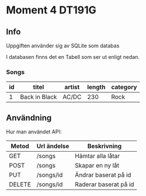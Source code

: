 # Moment 4 DT191G 

## Info
Uppgiften använder sig av SQLite som databas

I databasen finns det en Tabell som ser ut enligt nedan.
 
### Songs

| id   | titel    | artist    | length   | category  | 
| ---- | -------------- | ---------- | ---------- | -------- |
| 1  | Back in Black  | AC/DC   | 230    | Rock |



## Användning
 Hur man användet API:

| Metod   | Url ändelse    | Beskrivning   | 
| ---- | -------------- | ---------- | 
| GET   | /songs   | Hämtar alla låtar  | 
| POST   | /songs    | Skapar en ny låt   | 
| PUT   | /songs/id    | Ändrar  baserat på id| 
| DELETE   | /songs/id    | Raderar baserat på id | 



